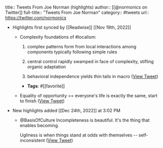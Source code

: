 title:: Tweets From Joe Norman (highlights)
author:: [[@normonics on Twitter]]
full-title:: "Tweets From Joe Norman"
category:: #tweets
url:: https://twitter.com/normonics

- Highlights first synced by [[Readwise]] [[Nov 19th, 2022]]
	- Complexity foundations of #localism:
	  
	  1) complex patterns form from local interactions among components typically following simple rules
	  
	  2) central control rapidly swamped in face of complexity, stifling organic adaptation
	  
	  3) behavioral independence yields thin tails in macro ([View Tweet](https://twitter.com/search?q=Complexity%20foundations%20of%20%23localism%3A%20%201%29%20complex%20patterns%20form%20from%20local%20interactions%20among%20components%20typically%20following%20simple%20rules%20%202%29%20central%20control%20rapidly%20swamped%20in%20face%20of%20complexity%2C%20stifling%20organic%20adaptation%20%203%29%20behavioral%20i%20%28from%3A%40normonics%29))
		- **Tags**: #[[favorite]]
	- Equality of opportunity == everyone's life is exactly the same, start to finish ([View Tweet](https://twitter.com/normonics/status/1406568535434928130))
- New highlights added [[Dec 24th, 2022]] at 3:02 PM
	- @BasisOfCulture Incompleteness is beautiful. It's the thing that enables becoming. 
	  
	  Ugliness is when things stand at odds with themselves -- self-inconsistent ([View Tweet](https://twitter.com/normonics/status/1606416723409788928))